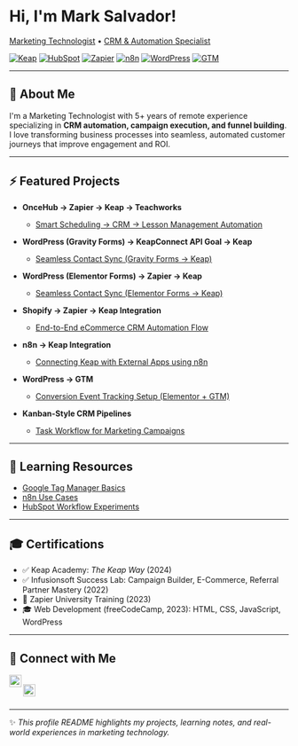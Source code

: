 # Hi, I'm Mark Salvador!  
[Marketing Technologist](https://github.com/marksalvador) • [CRM & Automation Specialist](https://www.linkedin.com/in/mark-allan-salvador-0832b1199)

[![Keap](https://img.shields.io/badge/CRM-Keap-green)](https://keap.com)
[![HubSpot](https://img.shields.io/badge/CRM-HubSpot-orange)](https://hubspot.com)
[![Zapier](https://img.shields.io/badge/Automation-Zapier-yellow)](https://zapier.com)
[![n8n](https://img.shields.io/badge/Automation-n8n-blue)](https://n8n.io)
[![WordPress](https://img.shields.io/badge/Web-WordPress-lightgrey)](https://wordpress.org)
[![GTM](https://img.shields.io/badge/Tracking-Google_Tag_Manager-blue)](https://tagmanager.google.com)

---

## 👋 About Me

I'm a Marketing Technologist with 5+ years of remote experience specializing in **CRM automation, campaign execution, and funnel building**.  
I love transforming business processes into seamless, automated customer journeys that improve engagement and ROI.

---

## ⚡ Featured Projects

- **OnceHub → Zapier → Keap → Teachworks**  
  - [Smart Scheduling → CRM → Lesson Management Automation](https://github.com/malsmr21/OnceHub-Zapier-Keap-Teachworks)  

- **WordPress (Gravity Forms) → KeapConnect API Goal → Keap**  
  - [Seamless Contact Sync (Gravity Forms → Keap)](https://github.com/malsmr21/WordPress-GravityForm-Keap)  

- **WordPress (Elementor Forms) → Zapier → Keap**  
  - [Seamless Contact Sync (Elementor Forms → Keap)](https://github.com/malsmr21/WordPress-Zapier-Keap)    

- **Shopify → Zapier → Keap Integration**  
  - [End-to-End eCommerce CRM Automation Flow](https://github.com/malsmr21/ShopifyZapierKeap)  

- **n8n → Keap Integration**  
  - [Connecting Keap with External Apps using n8n](https://github.com/marksalvador/keap-n8n-integration)  

- **WordPress → GTM**  
  - [Conversion Event Tracking Setup (Elementor + GTM)](https://github.com/marksalvador/wordpress-gtm)  

- **Kanban-Style CRM Pipelines**  
  - [Task Workflow for Marketing Campaigns](https://github.com/marksalvador/kanban-crm-pipeline)      

---

## 📖 Learning Resources

- [Google Tag Manager Basics](https://github.com/marksalvador/learning-resources/blob/main/gtm/intro.md)  
- [n8n Use Cases](https://github.com/marksalvador/learning-resources/blob/main/n8n/use-cases.md)  
- [HubSpot Workflow Experiments](https://github.com/marksalvador/learning-resources/blob/main/hubspot/crm-workflows.md)  

---

## 🎓 Certifications

- ✅ Keap Academy: *The Keap Way* (2024)  
- ✅ Infusionsoft Success Lab: Campaign Builder, E-Commerce, Referral Partner Mastery (2022)  
- 📜 Zapier University Training (2023)  
- 🎓 Web Development (freeCodeCamp, 2023): HTML, CSS, JavaScript, WordPress  

---

## 🤝 Connect with Me

[<img align="left" alt="LinkedIn" width="22px" src="https://cdn.jsdelivr.net/npm/simple-icons@v3/icons/linkedin.svg" />][linkedin]  
[<img align="left" alt="Twitter" width="22px" src="https://cdn.jsdelivr.net/npm/simple-icons@v3/icons/twitter.svg" />][twitter]  

<br clear="left"/>

[linkedin]: https://www.linkedin.com/in/mark-allan-salvador-0832b1199  
[twitter]: https://twitter.com/YOUR_HANDLE  

---

✨ *This profile README highlights my projects, learning notes, and real-world experiences in marketing technology.*
